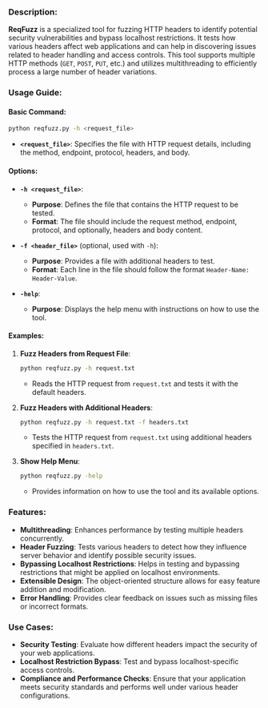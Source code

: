 ### Description:

**ReqFuzz** is a specialized tool for fuzzing HTTP headers to identify potential security vulnerabilities and bypass localhost restrictions. It tests how various headers affect web applications and can help in discovering issues related to header handling and access controls. This tool supports multiple HTTP methods (`GET`, `POST`, `PUT`, etc.) and utilizes multithreading to efficiently process a large number of header variations.

### Usage Guide:

#### Basic Command:
```bash
python reqfuzz.py -h <request_file>
```
- **`<request_file>`**: Specifies the file with HTTP request details, including the method, endpoint, protocol, headers, and body.

#### Options:

- **`-h <request_file>`**:
  - **Purpose**: Defines the file that contains the HTTP request to be tested.
  - **Format**: The file should include the request method, endpoint, protocol, and optionally, headers and body content.

- **`-f <header_file>`** (optional, used with `-h`):
  - **Purpose**: Provides a file with additional headers to test.
  - **Format**: Each line in the file should follow the format `Header-Name: Header-Value`.

- **`-help`**:
  - **Purpose**: Displays the help menu with instructions on how to use the tool.

#### Examples:

1. **Fuzz Headers from Request File**:
   ```bash
   python reqfuzz.py -h request.txt
   ```
   - Reads the HTTP request from `request.txt` and tests it with the default headers.

2. **Fuzz Headers with Additional Headers**:
   ```bash
   python reqfuzz.py -h request.txt -f headers.txt
   ```
   - Tests the HTTP request from `request.txt` using additional headers specified in `headers.txt`.

3. **Show Help Menu**:
   ```bash
   python reqfuzz.py -help
   ```
   - Provides information on how to use the tool and its available options.

### Features:

- **Multithreading**: Enhances performance by testing multiple headers concurrently.
- **Header Fuzzing**: Tests various headers to detect how they influence server behavior and identify possible security issues.
- **Bypassing Localhost Restrictions**: Helps in testing and bypassing restrictions that might be applied on localhost environments.
- **Extensible Design**: The object-oriented structure allows for easy feature addition and modification.
- **Error Handling**: Provides clear feedback on issues such as missing files or incorrect formats.

### Use Cases:

- **Security Testing**: Evaluate how different headers impact the security of your web applications.
- **Localhost Restriction Bypass**: Test and bypass localhost-specific access controls.
- **Compliance and Performance Checks**: Ensure that your application meets security standards and performs well under various header configurations.